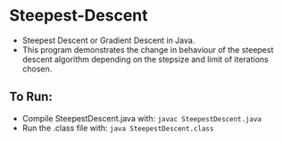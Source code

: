 # Steepest-Descent

- Steepest Descent or Gradient Descent in Java.
- This program demonstrates the change in behaviour of the steepest descent algorithm depending on the stepsize and limit of iterations chosen.

## To Run:
- Compile SteepestDescent.java with: `javac SteepestDescent.java`
- Run the .class file with: `java SteepestDescent.class`


